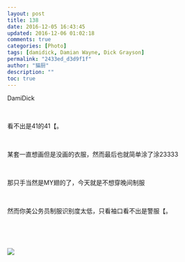 ```yaml
---
layout: post
title: 138
date: 2016-12-05 16:43:45
updated: 2016-12-06 01:02:18
comments: true
categories: [Photo]
tags: [damidick, Damian Wayne, Dick Grayson]
permalink: "2433ed_d3d9f1f"
author: "猫厨"
description: ""
toc: true
---
```


<p>DamiDick</p> 
<br /> 
<p>看不出是41的41【。</p> 
<br /> 
<p>某套一直想画但是没画的衣服，然而最后也就简单涂了涂23333</p> 
<br /> 
<p>那只手当然是MY翅的了，今天就是不想穿晚间制服</p> 
<br /> 
<p>然而你美公务员制服识别度太低，只看袖口看不出是警服【。</p> 
<br /> 
<p><br /></p>

![](https://nos.netease.com/imglf2/img/cVZNdzJtQk9JV2RYSndkTzlNY2s3SkVibmJuS0ppSEVWeGVOaHBJK0MrMTUxNWhuWWpZeURnPT0.jpg)
